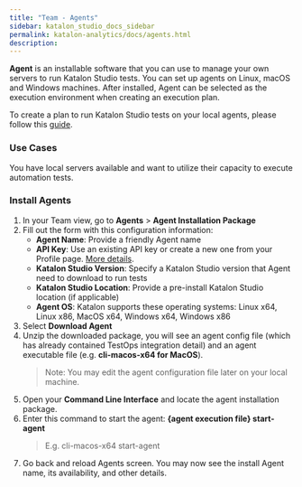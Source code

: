 ```yaml
---
title: "Team - Agents" 
sidebar: katalon_studio_docs_sidebar
permalink: katalon-analytics/docs/agents.html 
description: 
---
```


**Agent** is an installable software that you can use to manage your own servers to run Katalon Studio tests. You can set up agents on Linux, macOS and Windows machines. After installed, Agent can be selected as the execution environment when creating an execution plan.

To create a plan to run Katalon Studio tests on your local agents, please follow this [guide](grid-local-agents.html).

### Use Cases

You have local servers available and want to utilize their capacity to execute automation tests.

### Install Agents

1. In your Team view, go to **Agents** > **Agent Installation Package**
2. Fill out the form with this configuration information:
    * **Agent Name**: Provide a friendly Agent name
    * **API Key**: Use an existing API key or create a new one from your Profile page. [More details](katalon-analytics/docs/ka-api-key.html).
    * **Katalon Studio Version**: Specify a Katalon Studio version that Agent need to download to run tests
    * **Katalon Studio Location**: Provide a pre-install Katalon Studio location (if applicable)  
    * **Agent OS**: Katalon supports these operating systems: Linux x64, Linux x86, MacOS x64, Windows x64, Windows x86
3. Select **Download Agent**
4. Unzip the downloaded package, you will see an agent config file (which has already contained TestOps integration detail) and an agent executable file (e.g. **cli-macos-x64 for MacOS**).
    > Note: You may edit the agent configuration file later on your local machine.
5. Open your **Command Line Interface** and locate the agent installation package.
6. Enter this command to start the agent: **{agent execution file} start-agent**
    > E.g. cli-macos-x64 start-agent
7. Go back and reload Agents screen. You may now see the install Agent name, its availability, and other details.